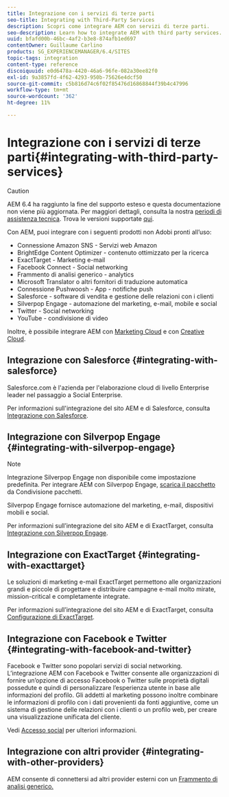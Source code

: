 ```yaml
---
title: Integrazione con i servizi di terze parti
seo-title: Integrating with Third-Party Services
description: Scopri come integrare AEM con servizi di terze parti.
seo-description: Learn how to integrate AEM with third party services.
uuid: bfafd00b-46bc-4af2-b3e8-874afb1ed697
contentOwner: Guillaume Carlino
products: SG_EXPERIENCEMANAGER/6.4/SITES
topic-tags: integration
content-type: reference
discoiquuid: e0d6478a-4420-46a6-96fe-082a30ee82f0
exl-id: 9a3857fd-4f62-4293-950b-75626e4dcf50
source-git-commit: c5b816d74c6f02f85476d16868844f39b4c47996
workflow-type: tm+mt
source-wordcount: '362'
ht-degree: 11%

---
```


# Integrazione con i servizi di terze parti{#integrating-with-third-party-services}

>[!CAUTION]
>
>AEM 6.4 ha raggiunto la fine del supporto esteso e questa documentazione non viene più aggiornata. Per maggiori dettagli, consulta la nostra [periodi di assistenza tecnica](https://helpx.adobe.com/it/support/programs/eol-matrix.html). Trova le versioni supportate [qui](https://experienceleague.adobe.com/docs/).

Con AEM, puoi integrare con i seguenti prodotti non Adobi pronti all’uso:

* Connessione Amazon SNS - Servizi web Amazon
* BrightEdge Content Optimizer - contenuto ottimizzato per la ricerca
* ExactTarget - Marketing e-mail
* Facebook Connect - Social networking
* Frammento di analisi generico - analytics
* Microsoft Translator o altri fornitori di traduzione automatica
* Connessione Pushwoosh - App - notifiche push
* Salesforce - software di vendita e gestione delle relazioni con i clienti
* Silverpop Engage - automazione del marketing, e-mail, mobile e social
* Twitter - Social networking
* YouTube - condivisione di video

Inoltre, è possibile integrare AEM con [Marketing Cloud](/help/sites-administering/marketing-cloud.md) e con [Creative Cloud](/help/assets/aem-cc-integration-best-practices.md).

## Integrazione con Salesforce {#integrating-with-salesforce}

Salesforce.com è l&#39;azienda per l&#39;elaborazione cloud di livello Enterprise leader nel passaggio a Social Enterprise.

Per informazioni sull&#39;integrazione del sito AEM e di Salesforce, consulta [Integrazione con Salesforce](/help/sites-administering/salesforce.md).

## Integrazione con Silverpop Engage {#integrating-with-silverpop-engage}

>[!NOTE]
>
>Integrazione Silverpop Engage non disponibile come impostazione predefinita. Per integrare AEM con Silverpop Engage, [scarica il pacchetto](https://www.adobeaemcloud.com/content/marketplace/marketplaceProxy.html?packagePath=/content/companies/public/adobe/packages/aem620/product/cq-mcm-integrations-silverpop-content) da Condivisione pacchetti.

Silverpop Engage fornisce automazione del marketing, e-mail, dispositivi mobili e social.

Per informazioni sull’integrazione del sito AEM e di ExactTarget, consulta [Integrazione con Silverpop Engage](/help/sites-administering/silverpop.md).

## Integrazione con ExactTarget {#integrating-with-exacttarget}

Le soluzioni di marketing e-mail ExactTarget permettono alle organizzazioni grandi e piccole di progettare e distribuire campagne e-mail molto mirate, mission-critical e completamente integrate.

Per informazioni sull’integrazione del sito AEM e di ExactTarget, consulta [Configurazione di ExactTarget](/help/sites-administering/exacttarget.md).

## Integrazione con Facebook e Twitter {#integrating-with-facebook-and-twitter}

Facebook e Twitter sono popolari servizi di social networking. L’integrazione AEM con Facebook e Twitter consente alle organizzazioni di fornire un’opzione di accesso Facebook o Twitter sulle proprietà digitali possedute e quindi di personalizzare l’esperienza utente in base alle informazioni del profilo. Gli addetti al marketing possono inoltre combinare le informazioni di profilo con i dati provenienti da fonti aggiuntive, come un sistema di gestione delle relazioni con i clienti o un profilo web, per creare una visualizzazione unificata del cliente.

Vedi [Accesso social](/help/communities/social-login.md) per ulteriori informazioni.

## Integrazione con altri provider {#integrating-with-other-providers}

AEM consente di connettersi ad altri provider esterni con un [Frammento di analisi generico.](/help/sites-administering/external-providers.md)
